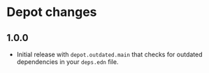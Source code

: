 # Depot changes

## 1.0.0

 * Initial release with `depot.outdated.main` that checks for outdated dependencies in your `deps.edn` file.
